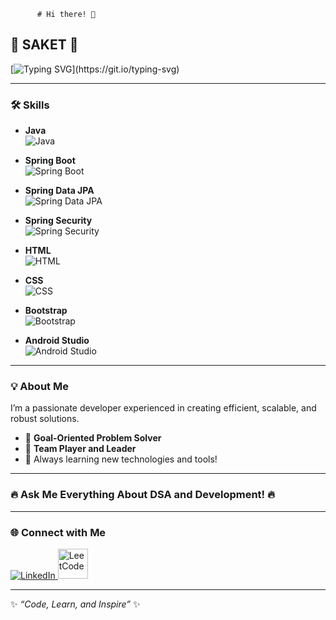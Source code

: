           # Hi there! 👋

## **🌟 SAKET 🌟**  
[![Typing SVG](https://readme-typing-svg.herokuapp.com?font=Roboto+Slab&size=35&color=F75C7E&center=true&vCenter=true&width=450&lines=Welcome+to+my+GitHub!;Ask+me+everything+about+DSA+and+development!)](https://git.io/typing-svg)

---

### 🛠️ **Skills**

- **Java**  
  ![Java](https://img.icons8.com/color/48/000000/java-coffee-cup-logo.png)

- **Spring Boot**  
  ![Spring Boot](https://img.icons8.com/color/48/000000/spring-logo.png)

- **Spring Data JPA**  
  ![Spring Data JPA](https://img.icons8.com/external-flatart-icons-outline-flatarticons/64/000000/external-sql-coding-and-development-flatart-icons-outline-flatarticons.png)

- **Spring Security**  
  ![Spring Security](https://img.icons8.com/external-tal-revivo-shadow-tal-revivo/48/000000/external-spring-security-is-an-authentication-and-access-control-framework-logo-shadow-tal-revivo.png)

- **HTML**  
  ![HTML](https://img.icons8.com/color/48/000000/html-5--v1.png)

- **CSS**  
  ![CSS](https://img.icons8.com/color/48/000000/css3.png)

- **Bootstrap**  
  ![Bootstrap](https://img.icons8.com/color/48/000000/bootstrap.png)

- **Android Studio**  
  ![Android Studio](https://img.icons8.com/color/48/000000/android-studio--v2.png)

---

### 💡 About Me  
I’m a passionate developer experienced in creating efficient, scalable, and robust solutions.  
- 🎯 **Goal-Oriented Problem Solver**  
- 🤝 **Team Player and Leader**  
- 🌱 Always learning new technologies and tools!  

---

### **🔥 Ask Me Everything About DSA and Development! 🔥**  

---

### 🌐 Connect with Me  
<p align="left">
  <a href="https://www.linkedin.com/in/saket-yadav-433a56270/" target="_blank">
    <img src="https://img.icons8.com/fluency/48/000000/linkedin.png" alt="LinkedIn" title="LinkedIn" />
  </a>
  <a href="https://leetcode.com/u/Saketyadav/" target="_blank">
    <img src="https://upload.wikimedia.org/wikipedia/commons/1/19/LeetCode_logo_black.png" alt="LeetCode" width="48" height="48" title="LeetCode" />
  </a>
</p>


---

✨ _“Code, Learn, and Inspire”_ ✨
